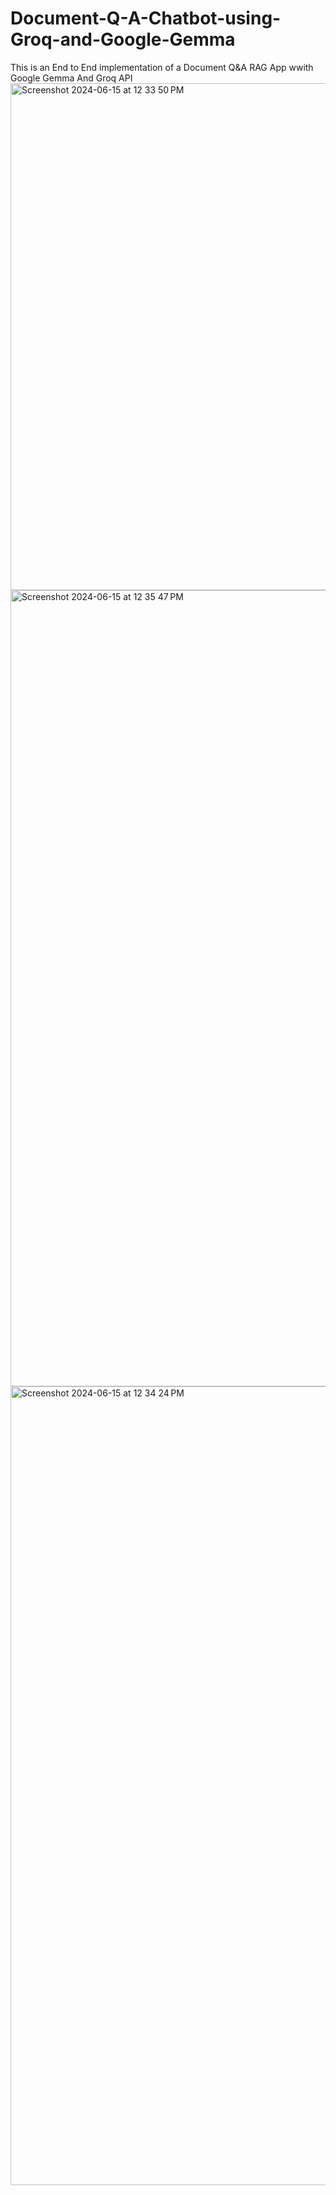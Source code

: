 # Document-Q-A-Chatbot-using-Groq-and-Google-Gemma

This is an End to End implementation of a Document Q&A RAG App wwith Google Gemma And Groq API
<img width="811" alt="Screenshot 2024-06-15 at 12 33 50 PM" src="https://github.com/varun-vijayanand/Document-Q-A-Chatbot-using-Groq-and-Google-Gemma/assets/58021274/499b37e5-63ac-4af7-9e68-f542ca456b34">
<img width="1274" alt="Screenshot 2024-06-15 at 12 35 47 PM" src="https://github.com/varun-vijayanand/Document-Q-A-Chatbot-using-Groq-and-Google-Gemma/assets/58021274/7de7b243-74a5-4b14-ab2f-3ba37a000e09">
<img width="1278" alt="Screenshot 2024-06-15 at 12 34 24 PM" src="https://github.com/varun-vijayanand/Document-Q-A-Chatbot-using-Groq-and-Google-Gemma/assets/58021274/1b898d37-1401-4ae0-bfff-372ebd99b8b2">
